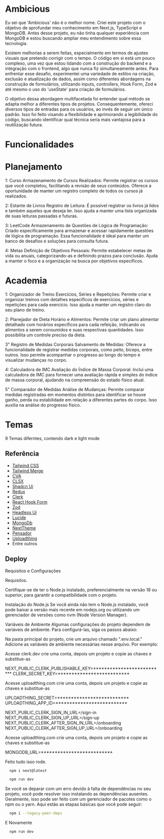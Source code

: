 
# Ambicious

Eu sei que 'Ambicious' não é o melhor nome. Criei este projeto com o objetivo de aprofundar meu conhecimento em Next.js, TypeScript e MongoDB. Antes desse projeto, eu não tinha qualquer experiência com MongoDB e estou buscando ampliar meu entendimento sobre essa tecnologia.

Existem melhorias a serem feitas, especialmente em termos de ajustes visuais que pretendo corrigir com o tempo. O código em si está um pouco complexo, uma vez que estou lidando com a construção do backend e a integração com o frontend, algo que nunca fiz simultaneamente antes. Para enfrentar esse desafio, experimentei uma variedade de estilos na criação, exclusão e atualização de dados, assim como diferentes abordagens na construção de formulários, utilizando inputs, controllers, Hook Form, Zod e até mesmo o uso do 'useState' para criação de formulários.

O objetivo dessa abordagem multifacetada foi entender qual método se adapta melhor a diferentes tipos de projetos. Consequentemente, ofereci diversos tipos de entradas para os usuários, ao invés de seguir um único padrão. Isso foi feito visando a flexibilidade e aprimorando a legibilidade do código, buscando identificar qual técnica seria mais vantajosa para a reutilização futura.

# Funcionalidades

# Planejamento

1: Curso
Armazenamento de Cursos Realizados: Permite registrar os cursos que você completou, facilitando a revisão de seus conteúdos. Oferece a oportunidade de manter um registro completo de todos os cursos já realizados.

2: Estante de Livros
Registro de Leitura: É possível registrar os livros já lidos e também aqueles que deseja ler. Isso ajuda a manter uma lista organizada de suas leituras passadas e futuras.

3: LeetCode
Armazenamento de Questões de Lógica de Programação: Criado especificamente para armazenar e acessar rapidamente questões de lógica de programação. Essa funcionalidade é ideal para manter um banco de desafios e soluções para consulta futura.

4: Metas
Definição de Objetivos Pessoais: Permite estabelecer metas de vida ou anuais, categorizando-as e definindo prazos para conclusão. Ajuda a manter o foco e a organização na busca por objetivos específicos.

# Academia

1: Organizador de Treino
Exercícios, Séries e Repetições: Permite criar e organizar treinos com detalhes específicos de exercícios, séries e repetições para cada exercício. Isso ajuda a manter um registro claro do seu plano de treino.

2: Planejador de Dieta
Horário e Alimentos: Permite criar um plano alimentar detalhado com horários específicos para cada refeição, indicando os alimentos a serem consumidos e suas respectivas quantidades. Isso possibilita um controle preciso da dieta.

3" Registro de Medidas Corporais
Salvamento de Medidas: Oferece a funcionalidade de registrar medidas corporais, como peito, bíceps, entre outros. Isso permite acompanhar o progresso ao longo do tempo e visualizar mudanças no corpo.

4: Calculadora de IMC
Avaliação do Índice de Massa Corporal: Inclui uma calculadora de IMC para fornecer uma avaliação rápida e simples do índice de massa corporal, ajudando na compreensão do estado físico atual.

5" Comparador de Medidas
Análise de Mudanças: Permite comparar medidas registradas em momentos distintos para identificar se houve ganho, perda ou estabilidade em relação a diferentes partes do corpo. Isso auxilia na análise do progresso físico.

# Temas 

9 Temas diferntes, contendo dark e light mode
## Referência

 - [Tailwind CSS](https://tailwindcss.com/)
 - [Tailwind Merge](https://www.npmjs.com/package/tailwind-merge)
 - [CVA](https://cva.style/)
 - [CLSX](https://www.npmjs.com/package/tailwind-merge)
 - [Shadcn Ui](https://ui.shadcn.com/)
 - [Redux](https://redux.js.org/)
 - [Clerk](https://clerk.com/)
 - [React Hook Form](https://react-hook-form.com/)
 - [Zod](https://react-hook-form.com/)
 - [Headless Ui](https://headlessui.com/)
 - [Lucide](https://lucide.dev/)
 - [MongoDb](https://www.mongodb.com/)
 - [NextTheme](https://www.npmjs.com/package/next-themes?activeTab=readme)
 - [Pensador](https://github.com/operfildoluiz/pensador-api)
 - [Uploadthing](https://uploadthing.com/)
 - Entre outros


## Deploy

Requisitos e Configurações

Requisitos.

Certifique-se de ter o Node.js instalado, preferencialmente na versão 18 ou superior, para garantir a compatibilidade com o projeto.

Instalação do Node.js
Se você ainda não tem o Node.js instalado, você pode baixar a versão mais recente em nodejs.org ou utilizando um gerenciador de versões como nvm (Node Version Manager).

Variáveis de Ambiente
Algumas configurações do projeto dependem de variáveis de ambiente. Para configurá-las, siga os passos abaixo:

Na pasta principal do projeto, crie um arquivo chamado ".env.local."
Adicione as variáveis de ambiente necessárias nesse arquivo. Por exemplo:

Acesse clerk.dev crie uma conta, depois um projeto e copie as chaves e substitue-as

NEXT_PUBLIC_CLERK_PUBLISHABLE_KEY=**************************
CLERK_SECRET_KEY=**************************

Acesse uploadthing.com crie uma conta, depois um projeto e copie as chaves e substitue-as

UPLOADTHING_SECRET=**************************
UPLOADTHING_APP_ID=**************************


NEXT_PUBLIC_CLERK_SIGN_IN_URL=/sign-in
NEXT_PUBLIC_CLERK_SIGN_UP_URL=/sign-up
NEXT_PUBLIC_CLERK_AFTER_SIGN_IN_URL=/onboarding
NEXT_PUBLIC_CLERK_AFTER_SIGN_UP_URL=/onboarding

Acesse uploadthing.com crie uma conta, depois um projeto e copie as chaves e substitue-as

MONGODB_URL=**************************

Feito tudo isso rode.

```bash
  npm i next@latest
```

```bash
  npm run dev
```

Se você se deparar com um erro devido à falta de dependências no seu projeto, você pode resolver isso instalando as dependências ausentes. Geralmente, isso pode ser feito com um gerenciador de pacotes como o npm ou o yarn. Aqui estão as etapas básicas que você pode seguir:

```bash
  npm i --legacy-peer-deps
```
E Novamente


```bash
  npm run dev
```

